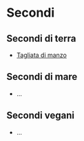 # Secondi

## Secondi di terra
- [Tagliata di manzo](secondi/tagliata-di-manzo.md)

## Secondi di mare
- ...

## Secondi vegani
- ...